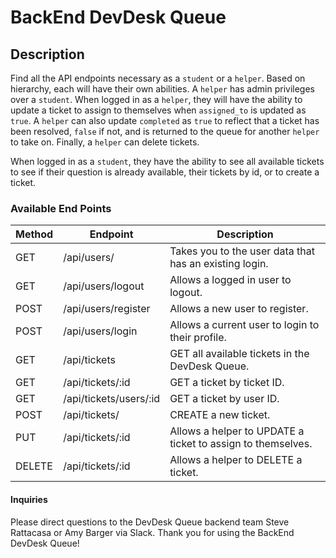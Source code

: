 # BackEnd DevDesk Queue

## Description

Find all the API endpoints necessary as a `student` or a `helper`. Based on hierarchy, each will have their own abilities. A `helper` has admin privileges over a `student`. When logged in as a `helper`, they will have the ability to update a ticket to assign to themselves when `assigned_to` is updated as `true`. A `helper` can also update `completed` as `true` to reflect that a ticket has been resolved, `false` if not, and is returned to the queue for another `helper` to take on. Finally, a `helper` can delete tickets.

When logged in as a `student`, they have the ability to see all available tickets to see if their question is already available, their tickets by id, or to create a ticket.

### Available End Points

| Method | Endpoint               | Description                                                 |
| ------ | ---------------------- | ----------------------------------------------------------- |
| GET    | /api/users/            | Takes you to the user data that has an existing login.      |
| GET    | /api/users/logout      | Allows a logged in user to logout.                          |
| POST   | /api/users/register    | Allows a new user to register.                              |
| POST   | /api/users/login       | Allows a current user to login to their profile.            |
| GET    | /api/tickets           | GET all available tickets in the DevDesk Queue.             |
| GET    | /api/tickets/:id       | GET a ticket by ticket ID.                                  |
| GET    | /api/tickets/users/:id | GET a ticket by user ID.                                    |
| POST   | /api/tickets/          | CREATE a new ticket.                                        |
| PUT    | /api/tickets/:id       | Allows a helper to UPDATE a ticket to assign to themselves. |
| DELETE | /api/tickets/:id       | Allows a helper to DELETE a ticket.                         |

#### Inquiries

Please direct questions to the DevDesk Queue backend team Steve Rattacasa or Amy Barger via Slack. Thank you for using the BackEnd DevDesk Queue!
